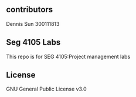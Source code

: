 ## contributors
Dennis Sun
300111813

## Seg 4105 Labs
This repo is for SEG 4105:Project management labs

## License
GNU General Public License v3.0